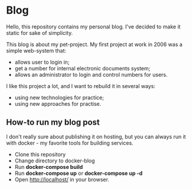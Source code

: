 # Blog
Hello, this repository contains my personal blog. I've decided to make it static 
for sake of simplicity. 

This blog is about my pet-project. 
My first project at work in 2006 was a simple web-system that: 
* allows user to login in;
* get a number for internal electronic documents system; 
* allows an administrator to login and control numbers for users.

I like this project a lot, and I want to rebuild it in several ways:
* using new technologies for practice;
* using new approaches for practise.

## How-to run my blog post
I don't really sure about publishing it on hosting, but you can always run it with
docker - my favorite tools for building services.
* Clone this repository
* Change directory to docker-blog
* Run **docker-compose build** 
* Run **docker-compose up** or **docker-compose up -d**
* Open [http://localhost/](http://localhost/) in your browser.  